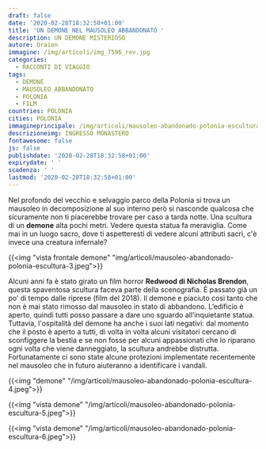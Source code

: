 ```yaml
---
draft: false
date: '2020-02-28T18:32:58+01:00'
title: 'UN DEMONE NEL MAUSOLEO ABBANDONATO '
description: UN DEMONE MISTERIOSO
autore: Oraion
immagine: /img/articoli/img_7596_rev.jpg
categories:
  - RACCONTI DI VIAGGIO
tags:
  - DEMONE
  - MAUSOLEO ABBANDONATO
  - POLONIA
  - FILM
countries: POLONIA
cities: POLONIA
immagineprincipale: /img/articoli/mausoleo-abandonado-polonia-escultura-2.jpg
descrizioneimg: INGRESSO MONASTERO
fontawesome: false
js: false
publishdate: '2020-02-28T18:32:58+01:00'
expirydate: ' '
scadenza: ' '
lastmod: '2020-02-28T18:32:58+01:00'
---
```

Nel profondo del vecchio e selvaggio parco della Polonia si trova un mausoleo in decomposizione al suo interno però si nasconde qualcosa che sicuramente non ti piacerebbe trovare per caso a tarda notte. Una scultura di un **demone** alta pochi metri. Vedere questa statua fa meraviglia.
Come mai in un luogo sacro, dove ti aspetteresti di vedere alcuni attributi sacri, c'è invece una creatura infernale?

{{<img "vista frontale demone" "img/articoli/mausoleo-abandonado-polonia-escultura-3.jpeg">}}

Alcuni anni fa è stato girato un film horror **Redwood di Nicholas Brendon**, questa spaventosa scultura faceva parte della scenografia. È passato già un po’ di tempo dalle riprese (film del 2018). Il demone e piaciuto così tanto che non è mai stato rimosso dal mausoleo in stato di abbandono. L’edificio è aperto, quindi tutti posso passare a dare uno sguardo all’inquietante statua. Tuttavia, l'ospitalità del demone ha anche i suoi lati negativi: dal momento che il posto è aperto a tutti, di volta in volta alcuni visitatori cercano di sconfiggere la bestia e se non fosse per alcuni appassionati che lo riparano ogni volta che viene danneggiato, la scultura andrebbe distrutta. Fortunatamente ci sono state alcune protezioni implementate recentemente nel mausoleo che in futuro aiuteranno a identificare i vandali.

{{<img "demone" "/img/articoli/mausoleo-abandonado-polonia-escultura-4.jpeg">}}

{{<img "vista demone" "/img/articoli/mausoleo-abandonado-polonia-escultura-5.jpeg">}}

{{<img "vista demone" "/img/articoli/mausoleo-abandonado-polonia-escultura-6.jpeg">}}
